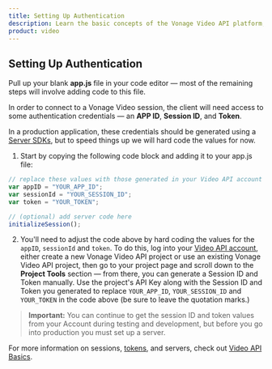 ```yaml
---
title: Setting Up Authentication
description: Learn the basic concepts of the Vonage Video API platform, including how users can communicate through video, voice, and messaging. Explore a basic Vonage Video API flow.
product: video
--- 
```


## Setting Up Authentication

Pull up your blank **app.js** file in your code editor — most of the remaining steps will involve adding code to this file.

In order to connect to a Vonage Video session, the client will need access to some authentication credentials — an **APP ID**, **Session ID**, and **Token**.

In a production application, these credentials should be generated using a [Server SDKs](/video/server-sdks/overview), but to speed things up we will hard code the values for now.

1. Start by copying the following code block and adding it to your app.js file:

```js
// replace these values with those generated in your Video API account
var appID = "YOUR_APP_ID";
var sessionId = "YOUR_SESSION_ID";
var token = "YOUR_TOKEN";

// (optional) add server code here
initializeSession();
```

2.  You'll need to adjust the code above by hard coding the values for the `appID`, `sessionId` and `token`. To do this, log into your [Video API account](https://www.tokbox.com/account/user/signup), either create a new Vonage Video API project or use an existing Vonage Video API project, then go to your project page and scroll down to the **Project Tools** section — from there, you can generate a Session ID and Token manually. Use the project's API Key along with the Session ID and Token you generated to replace `YOUR_APP_ID`, `YOUR_SESSION_ID` and `YOUR_TOKEN` in the code above (be sure to leave the quotation marks.)

> **Important:** You can continue to get the session ID and token values from your Account during testing and development, but before you go into production you must set up a server.

For more information on sessions, [tokens](/video/guides/create-token), and servers, check out [Video API Basics](/video/overview).
